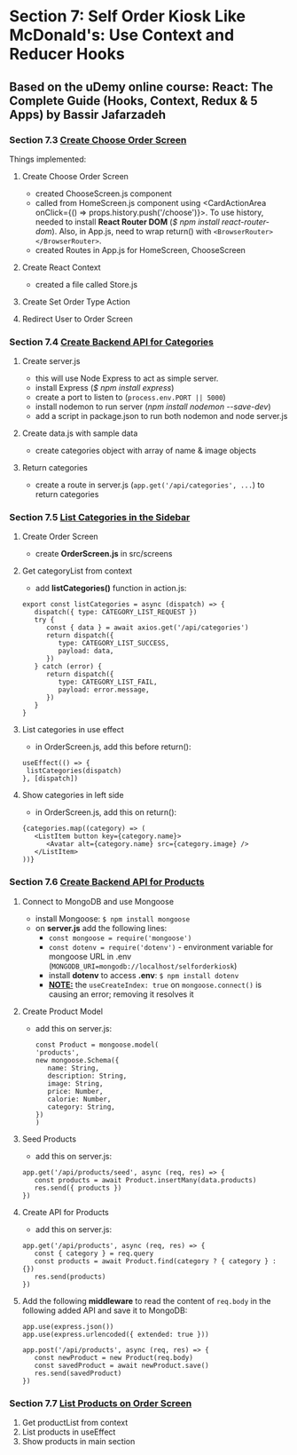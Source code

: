 # Section 7: Self Order Kiosk Like McDonald's: Use Context and Reducer Hooks

## Based on the uDemy online course: React: The Complete Guide (Hooks, Context, Redux & 5 Apps) by Bassir Jafarzadeh

### Section 7.3 [Create Choose Order Screen](https://www.udemy.com/course/react-the-complete-guide/learn/lecture/26278540)

Things implemented:

1. Create Choose Order Screen

   - created ChooseScreen.js component
   - called from HomeScreen.js component using <CardActionArea onClick={() => props.history.push('/choose')}>. To use history, needed to install **React Router DOM** (_$ npm install react-router-dom_). Also, in App.js, need to wrap return() with `<BrowserRouter></BrowserRouter>`.
   - created Routes in App.js for HomeScreen, ChooseScreen

2. Create React Context

   - created a file called Store.js

3. Create Set Order Type Action
4. Redirect User to Order Screen

### Section 7.4 [Create Backend API for Categories](https://www.udemy.com/course/react-the-complete-guide/learn/lecture/26342582)

1. Create server.js

   - this will use Node Express to act as simple server.
   - install Express (_$ npm install express_)
   - create a port to listen to (`process.env.PORT || 5000`)
   - install nodemon to run server (_npm install nodemon --save-dev_)
   - add a script in package.json to run both nodemon and node server.js

2. Create data.js with sample data

   - create categories object with array of name & image objects

3. Return categories
   - create a route in server.js (`app.get('/api/categories', ...`) to return categories

### Section 7.5 [List Categories in the Sidebar](https://www.udemy.com/course/react-the-complete-guide/learn/lecture/26342588)

1. Create Order Screen

   - create **OrderScreen.js** in src/screens

2. Get categoryList from context

   - add **listCategories()** function in action.js:

   ```
   export const listCategories = async (dispatch) => {
      dispatch({ type: CATEGORY_LIST_REQUEST })
      try {
         const { data } = await axios.get('/api/categories')
         return dispatch({
            type: CATEGORY_LIST_SUCCESS,
            payload: data,
         })
      } catch (error) {
         return dispatch({
            type: CATEGORY_LIST_FAIL,
            payload: error.message,
         })
      }
   }
   ```

3. List categories in use effect

   - in OrderScreen.js, add this before return():

   ```
   useEffect(() => {
    listCategories(dispatch)
   }, [dispatch])

   ```

4. Show categories in left side

   - in OrderScreen.js, add this on return():

   ```
   {categories.map((category) => (
      <ListItem button key={category.name}>
         <Avatar alt={category.name} src={category.image} />
      </ListItem>
   ))}

   ```

### Section 7.6 [Create Backend API for Products](https://www.udemy.com/course/react-the-complete-guide/learn/lecture/26342602)

1. Connect to MongoDB and use Mongoose
   - install Mongoose: `$ npm install mongoose`
   - on **server.js** add the following lines:
     - `const mongoose = require('mongoose')`
     - `const dotenv = require('dotenv')` - environment variable for mongoose URL in .env (`MONGODB_URI=mongodb://localhost/selforderkiosk`)
     - install **dotenv** to access **.env**: `$ npm install dotenv`
     - **<ins>NOTE:</ins>** the `useCreateIndex: true` on `mongoose.connect()` is causing an error; removing it resolves it
2. Create Product Model
   - add this on server.js:
     ```
     const Product = mongoose.model(
     'products',
     new mongoose.Schema({
        name: String,
        description: String,
        image: String,
        price: Number,
        calorie: Number,
        category: String,
     })
     )
     ```
3. Seed Products
   - add this on server.js:
   ```
   app.get('/api/products/seed', async (req, res) => {
      const products = await Product.insertMany(data.products)
      res.send({ products })
   })
   ```
4. Create API for Products
   - add this on server.js:
   ```
   app.get('/api/products', async (req, res) => {
      const { category } = req.query
      const products = await Product.find(category ? { category } : {})
      res.send(products)
   })
   ```
5. Add the following **middleware** to read the content of `req.body` in the following added API and save it to MongoDB:

   ```
   app.use(express.json())
   app.use(express.urlencoded({ extended: true }))

   app.post('/api/products', async (req, res) => {
      const newProduct = new Product(req.body)
      const savedProduct = await newProduct.save()
      res.send(savedProduct)
   })
   ```

### Section 7.7 [List Products on Order Screen](https://www.udemy.com/course/react-the-complete-guide/learn/lecture/26342666)

1. Get productList from context
2. List products in useEffect
3. Show products in main section
